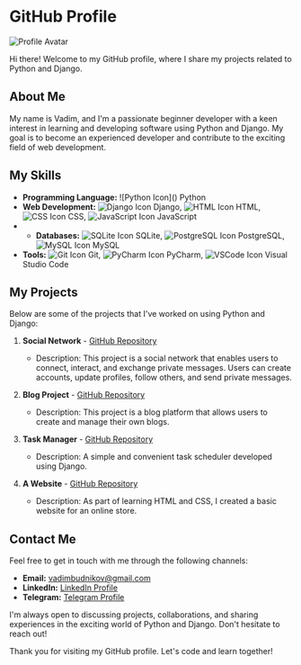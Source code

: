 # GitHub Profile

![Profile Avatar](link_to_your_avatar_image)

Hi there! Welcome to my GitHub profile, where I share my projects related to Python and Django.

## About Me

My name is Vadim, and I'm a passionate beginner developer with a keen interest in learning and developing software using Python and Django. My goal is to become an experienced developer and contribute to the exciting field of web development.

## My Skills

- **Programming Language:** ![Python Icon](<i class="fa-brands fa-python"></i>) Python
- **Web Development:** ![Django Icon](link_to_django_icon) Django, ![HTML Icon](link_to_html_icon) HTML, ![CSS Icon](link_to_css_icon) CSS, ![JavaScript Icon](link_to_js_icon) JavaScript
- - **Databases:** ![SQLite Icon](https://fontawesome.com/icons/database?style=solid) SQLite, ![PostgreSQL Icon](link_to_postgresql_icon) PostgreSQL, ![MySQL Icon](link_to_mysql_icon) MySQL
- **Tools:** ![Git Icon](link_to_git_icon) Git, ![PyCharm Icon](link_to_pycharm_icon) PyCharm, ![VSCode Icon](link_to_vscode_icon) Visual Studio Code

## My Projects

Below are some of the projects that I've worked on using Python and Django:

1. **Social Network** - [GitHub Repository](https://github.com/vadzimbudnikau/social_network_project)
   - Description: This project is a social network that enables users to connect, interact, and exchange private messages. Users can create accounts, update profiles, follow others, and send private messages.

2. **Blog Project** - [GitHub Repository](https://github.com/vadzimbudnikau/blog_project)
   - Description: This project is a blog platform that allows users to create and manage their own blogs.

3. **Task Manager** - [GitHub Repository](https://github.com/vadzimbudnikau/task-manager)
   - Description: A simple and convenient task scheduler developed using Django.

4. **A Website** - [GitHub Repository](https://github.com/vadzimbudnikau/vadzimbudnikau.github.io)
   - Description: As part of learning HTML and CSS, I created a basic website for an online store.

## Contact Me

Feel free to get in touch with me through the following channels:

- **Email:** [vadimbudnikov@gmail.com](mailto:vadimbudnikov@gmail.com)
- **LinkedIn:** [LinkedIn Profile](https://www.linkedin.com/in/vadzim-budnikau-3493a717a/)
- **Telegram:** [Telegram Profile](https://t.me/valeriule)

I'm always open to discussing projects, collaborations, and sharing experiences in the exciting world of Python and Django. Don't hesitate to reach out!

Thank you for visiting my GitHub profile. Let's code and learn together!
